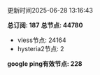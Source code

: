 更新时间2025-06-28 13:16:43

**总订阅: 187**
**总节点: 44780**
- vless节点: 24164
- hysteria2节点: 2

**google ping有效节点: 228**
